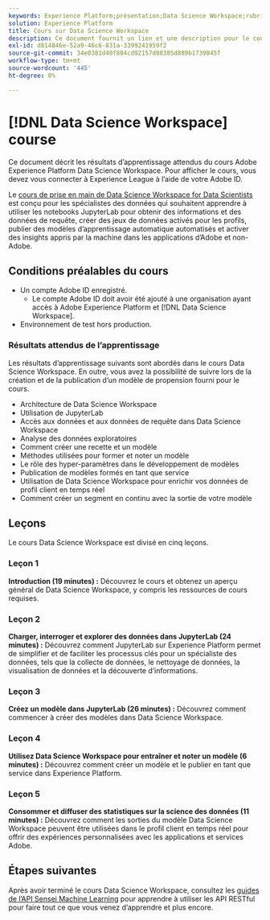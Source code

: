 ```yaml
---
keywords: Experience Platform;présentation;Data Science Workspace;rubriques les plus consultées;cours sur la science des données;cours;dsw
solution: Experience Platform
title: Cours sur Data Science Workspace
description: Ce document fournit un lien et une description pour le cours Adobe Experience Platform Data Science Workspace.
exl-id: d814846e-52a9-46c6-831a-3399241959f2
source-git-commit: 34e0381d40f884cd92157d08385d889b1739845f
workflow-type: tm+mt
source-wordcount: '445'
ht-degree: 0%

---
```



# [!DNL Data Science Workspace] course

Ce document décrit les résultats d’apprentissage attendus du cours Adobe Experience Platform Data Science Workspace. Pour afficher le cours, vous devez vous connecter à Experience League à l’aide de votre Adobe ID.

Le [cours de prise en main de Data Science Workspace for Data Scientists](https://experienceleague.adobe.com/?recommended=ExperiencePlatform-U-1-2021.1.dsw&amp;lang=fr) est conçu pour les spécialistes des données qui souhaitent apprendre à utiliser les notebooks JupyterLab pour obtenir des informations et des données de requête, créer des jeux de données activés pour les profils, publier des modèles d’apprentissage automatique automatisés et activer des insights appris par la machine dans les applications d’Adobe et non-Adobe.

## Conditions préalables du cours

- Un compte Adobe ID enregistré.
   - Le compte Adobe ID doit avoir été ajouté à une organisation ayant accès à Adobe Experience Platform et [!DNL Data Science Workspace].
- Environnement de test hors production.

### Résultats attendus de l’apprentissage

Les résultats d’apprentissage suivants sont abordés dans le cours Data Science Workspace. En outre, vous avez la possibilité de suivre lors de la création et de la publication d’un modèle de propension fourni pour le cours.

- Architecture de Data Science Workspace
- Utilisation de JupyterLab
- Accès aux données et aux données de requête dans Data Science Workspace
- Analyse des données exploratoires
- Comment créer une recette et un modèle
- Méthodes utilisées pour former et noter un modèle
- Le rôle des hyper-paramètres dans le développement de modèles
- Publication de modèles formés en tant que service
- Utilisation de Data Science Workspace pour enrichir vos données de profil client en temps réel
- Comment créer un segment en continu avec la sortie de votre modèle

## Leçons

Le cours Data Science Workspace est divisé en cinq leçons.

### Leçon 1

**Introduction (19 minutes) :** Découvrez le cours et obtenez un aperçu général de Data Science Workspace, y compris les ressources de cours requises.

### Leçon 2

**Charger, interroger et explorer des données dans JupyterLab (24 minutes) :** Découvrez comment JupyterLab sur Experience Platform permet de simplifier et de faciliter les processus clés pour un spécialiste des données, tels que la collecte de données, le nettoyage de données, la visualisation de données et la découverte d’informations.

### Leçon 3

**Créez un modèle dans JupyterLab (26 minutes) :** Découvrez comment commencer à créer des modèles dans Data Science Workspace.

### Leçon 4

**Utilisez Data Science Workspace pour entraîner et noter un modèle (6 minutes) :** Découvrez comment créer un modèle et le publier en tant que service dans Experience Platform.

### Leçon 5

**Consommer et diffuser des statistiques sur la science des données (11 minutes) :** Découvrez comment les sorties du modèle Data Science Workspace peuvent être utilisées dans le profil client en temps réel pour offrir des expériences personnalisées avec les applications et services Adobe.

## Étapes suivantes

Après avoir terminé le cours Data Science Workspace, consultez les [guides de l’API Sensei Machine Learning](./api/getting-started.md) pour apprendre à utiliser les API RESTful pour faire tout ce que vous venez d’apprendre et plus encore.




